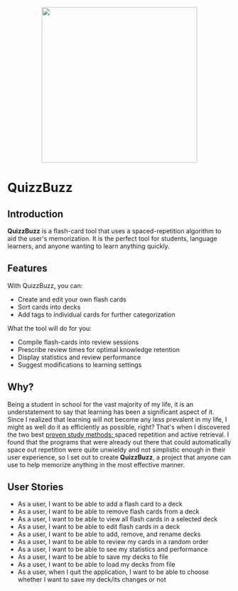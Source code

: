 
<p align="center">
<img height="350" src="https://puu.sh/Hd5Wa/e2d402c682.png">
</p>

# QuizzBuzz
## Introduction
**QuizzBuzz** is a flash-card tool that uses a spaced-repetition algorithm to aid the user's memorization.
It is the perfect tool for students, language learners, and anyone wanting to learn anything quickly.

## Features
With QuizzBuzz, you can:
- Create and edit your own flash cards
- Sort cards into decks
- Add tags to individual cards for further categorization

What the tool will do for you:
- Compile flash-cards into review sessions
- Prescribe review times for optimal knowledge retention
- Display statistics and review performance
- Suggest modifications to learning settings

## Why?
Being a student in school for the vast majority of my life, it is an understatement to say that
learning has been a significant aspect of it. Since I realized that learning will not become any
less prevalent in my life, I might as well do it as efficiently as possible, right? That's when I
discovered the two best 
<a href="https://www.apa.org/science/about/psa/2016/06/learning-memory">
proven study methods:
</a>
spaced repetition and active retrieval. I found that the programs that were already out there 
that could automatically space out repetition were quite unwieldy and not simplistic enough 
in their user experience, so I set out to create **QuizzBuzz**, a project that anyone can use
to help memorize anything in the most effective manner.

## User Stories
- As a user, I want to be able to add a flash card to a deck
- As a user, I want to be able to remove flash cards from a deck
- As a user, I want to be able to view all flash cards in a selected deck
- As a user, I want to be able to edit flash cards in a deck
- As a user, I want to be able to add, remove, and rename decks
- As a user, I want to be able to review my cards in a random order
- As a user, I want to be able to see my statistics and performance
- As a user, I want to be able to save my decks to file
- As a user, I want to be able to load my decks from file
- As a user, when I quit the application, I want to be able to choose whether I want to save my deck/its changes
or not